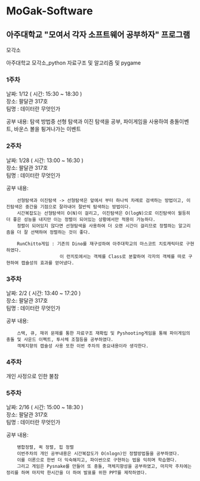 # MoGak-Software
## 아주대학교 "모여서 각자 소프트웨어 공부하자" 프로그램

모각소

아주대학교 모각소_python 자료구조 및 알고리즘 및 pygame  
  
### 1주차  
날짜: 1/12 ( 시간: 15:30 ~ 18:30 )  
장소: 팔달관 317호  
팀명 : 데이터란 무엇인가  

공부 내용: 탐색 방법중 선형 탐색과 이진 탐색을 공부, 파이게임을 사용하여 충돌이벤트, 바운스 볼을 튕겨나가는 이벤트  
  
### 2주차  
날짜: 1/28 ( 시간: 13:00 ~ 16:30 )  
장소: 팔달관 317호  
팀명 : 데이터란 무엇인가  

공부 내용:  

        선형탐색과 이진탐색 -> 선형탐색은 앞에서 부터 하나씩 차례로 검색하는 방법이고, 이진탐색은 중간을 기점으로 잘라내어 절반씩 탐색하는 방법이다.
        시간복잡도는 선형탐색이 O(N)이 걸리고, 이진탐색은 O(logN)으로 이진탐색이 월등히 더 좋은 성능을 내지만 이는 정렬이 되어있는 상황에서만 적용이 가능하다.
        정렬이 되어있지 않다면 선형탐색을 사용하여 더 오랜 시간이 걸리므로 정렬하는 알고리즘을 더 잘 선택하여 정렬하는 것이 좋다.
        
        RunChitto게임 : 기존의 Dino를 재구성하여 아주대학교의 마스코트 치토캐릭터로 구현하였다.
                        이 런치토에서는 객체를 Class로 분할하여 각자의 객체를 따로 구현하여 캡슐성의 효과를 얻어냈다.

### 3주차
날짜: 2/2 ( 시간: 13:40 ~ 17:20 )  
장소: 팔달관 317호  
팀명 : 데이터란 무엇인가  

공부 내용: 

        스택, 큐, 재귀 문제를 통한 자료구조 재확립 및 Pyshooting게임을 통해 파이게임의 충돌 및 사운드 이펙트, 투사체 조절등을 공부하였다.
        객체지향의 캡슐성 사용 또한 이번 주차의 중요내용이라 생각한다.

### 4주차
개인 사정으로 인한 불참

### 5주차
날짜: 2/16 ( 시간: 15:00 ~ 18:30 )  
장소: 팔달관 317호  
팀명 : 데이터란 무엇인가  

공부 내용: 

        병합정렬, 퀵 정렬, 힙 정렬
        이번주차의 개인 공부내용은 시간복잡도가 O(nlogn)인 정렬방법들을 공부하였다.
        이를 이론으로 한번 더 익숙해지고, 파이썬으로 구현하는 법을 익히며 학습했다.
        그리고 게임은 Pysnake를 만들어 또 충돌, 객체지향성을 공부하였고, 마지막 주차에는 정리를 하며 마지막 한시간을 더 하여 발표를 위한 PPT를 제작하였다.